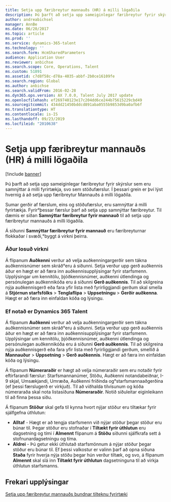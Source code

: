 ```yaml
---
title: Setja upp færibreytur mannauðs (HR) á milli lögaðila
description: Þú þarft að setja upp sameiginlegar færibreytur fyrir skýrslur sem eru samnýttar á milli fyrirtækja, svo sem stöðufærslur. Í þessari grein er því lýst hvernig á að setja upp færibreytur Mannauðs á milli lögaðila.
author: andreabichsel
manager: AnnBe
ms.date: 06/20/2017
ms.topic: article
ms.prod: ''
ms.service: dynamics-365-talent
ms.technology: ''
ms.search.form: HcmSharedParameters
audience: Application User
ms.reviewer: anbichse
ms.search.scope: Core, Operations, Talent
ms.custom: 51891
ms.assetid: c7d8f58c-d78a-4035-abbf-2b0ce16109fe
ms.search.region: Global
ms.author: anbichse
ms.search.validFrom: 2016-02-28
ms.dyn365.ops.version: AX 7.0.0, Talent July 2017 update
ms.openlocfilehash: ef269740123e17c204dd6ce244b75615229cbd49
ms.sourcegitcommit: 434dd21450bddcd891aba0555b9853d9ba0afb6f
ms.translationtype: HT
ms.contentlocale: is-IS
ms.lasthandoff: 09/23/2019
ms.locfileid: "2010638"
---
```

# <a name="set-up-human-resources-hr-parameters-across-legal-entities"></a>Setja upp færibreytur mannauðs (HR) á milli lögaðila

[!include [banner](includes/banner.md)]

Þú þarft að setja upp sameiginlegar færibreytur fyrir skýrslur sem eru samnýttar á milli fyrirtækja, svo sem stöðufærslur. Í þessari grein er því lýst hvernig á að setja upp færibreytur Mannauðs á milli lögaðila.

Sumar gerðir af færslum, eins og stöðufærslur, eru samnýttar á milli fyrirtækja. Fyrir°þessar færslur þarf að setja upp samnýttar færibreytur. Til dæmis er síðan **Samnýttar færibreytur fyrir mannauð** til að setja upp færibreytur mannauðs á milli lögaðila. 

Á síðunni **Samnýttar færibreytur fyrir mannauð** eru færibreyturnar flokkaðar í svæði,°byggt á virkni þeirra. 

### <a name="previously-released-functionality"></a>Áður losuð virkni
Á flipanum **Auðkenni** verður að velja auðkenningargerðir sem tákna auðkennisnúmer sem skráð°eru á síðunni. Setja verður upp gerð auðkennis áður en hægt er að færa inn auðkennisupplýsingar fyrir starfsmenn. Upplýsingar um kennitölu, þjóðkennisnúmer, auðkenni útlendinga og persónulegan auðkennikóða eru á síðunni **Gerð auðkennis**. Til að skilgreina nýja auðkennisgerð eða fara yfir lista með fyrirliggjandi gerðum skal smella á **Stjórnun starfsfólks** &gt; **Tenglaflipa** &gt; **Uppsetningu** &gt; **Gerðir auðkenna**. Hægt er að færa inn einfaldan kóða og lýsingu. 

### <a name="if-youre-using-dynamics-365-talent"></a>Ef notað er Dynamics 365 Talent
Á flipanum **Auðkenni** verður að velja auðkenningargerðir sem tákna auðkennisnúmer sem skráð°eru á síðunni. Setja verður upp gerð auðkennis áður en hægt er að færa inn auðkennisupplýsingar fyrir starfsmenn. Upplýsingar um kennitölu, þjóðkennisnúmer, auðkenni útlendinga og persónulegan auðkennikóða eru á síðunni **Gerð auðkennis**. Til að skilgreina nýja auðkennisgerð eða fara yfir lista með fyrirliggjandi gerðum, smellið á **Mannauður** &gt; **Uppsetning** &gt; **Gerð auðkennis**. Hægt er að færa inn einfaldan kóða og lýsingu. 

Á flipanum **Númeraraðir** er hægt að velja númeraraðir sem eru notaðir fyrir eftirfarandi færslur: Starfsmannanúmer, Stöðu, Auðkenni notandabeiðnar, I-9 skjal, Umsækjandi, Umræða, Auðkenni fríðinda og°starfsmannaaðgerðina (ef þessi færslugerð er virkjuð). Til að viðhalda tilvísunum og kóða númeraraða skal nota listasíðuna **Númeraraðir**. Notið síðuleitar eiginleikann til að finna þessa síðu. 

Á flipanum **Stöður** skal gefa til kynna hvort nýjar stöður eru tiltækar fyrir sjálfgefna úthlutun:

-   **Alltaf** - Hægt er að tengja starfsmenn við nýjar stöður þegar stöður eru búnar til. Þegar stöður eru stofnaðar í **Tiltækt fyrir úthlutun** eru dagsetning og tími í **Almennt** flipanum á **Stöðu** síðunni sjálfkrafa sett á stofnunardagsetningu og tíma.
-   **Aldrei** - Þú getur ekki úthlutað starfsmönnum á nýjar stöður þegar stöður eru búnar til. Ef þessi valkostur er valinn þarf að opna síðuna **Staða** fyrir hverja nýja stöðu þegar hún verður tiltæk, og svo, á flipanum **Almennt** skal slá inn **Tiltækt fyrir úthlutun** dagsetninguna til að virkja úthlutun starfsmanns.


<a name="additional-resources"></a>Frekari upplýsingar
--------

[Setja upp færibreytur mannauðs bundnar tilteknu fyrirtæki](set-up-company-specific-hr-parameters.md)



